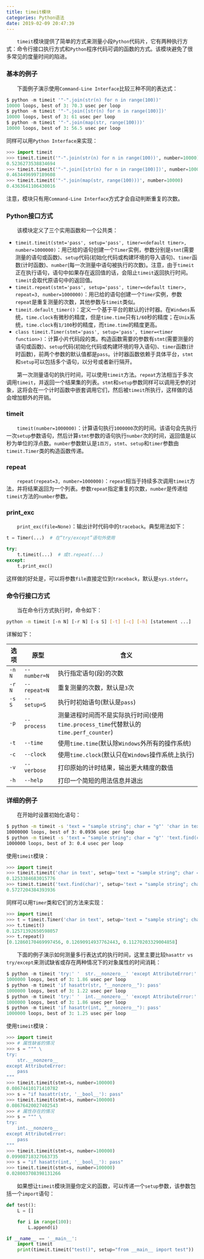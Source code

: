 ```yaml
---
title: timeit模块
categories: Python语法
date: 2019-02-09 20:47:39
---
```

&emsp;&emsp;`timeit`模块提供了简单的方式来测量小段`Python`代码片，它有两种执行方式：命令行接口执行方式和`Python`程序代码可调的函数的方式。该模块避免了很多常见的度量时间的陷进。<!--more-->

### 基本的例子

&emsp;&emsp;下面例子演示使用`Command-Line Interface`比较三种不同的表达式：

``` python
$ python -m timeit '"-".join(str(n) for n in range(100))'
10000 loops, best of 3: 70.3 usec per loop
$ python -m timeit '"-".join([str(n) for n in range(100)])'
10000 loops, best of 3: 61 usec per loop
$ python -m timeit '"-".join(map(str, range(100)))'
10000 loops, best of 3: 56.5 usec per loop
```

同样可以用`Python Interface`来实现：

``` python
>>> import timeit
>>> timeit.timeit('"-".join(str(n) for n in range(100))', number=10000)
0.5236273538834694
>>> timeit.timeit('"-".join([str(n) for n in range(100)])', number=10000)
0.4634496997189608
>>> timeit.timeit('"-".join(map(str, range(100)))', number=10000)
0.4363641106430016
```

注意，模块只有用`Command-Line Interface`方式才会自动判断重复的次数。

### Python接口方式

&emsp;&emsp;该模块定义了三个实用函数和一个公共类：

- `timeit.timeit(stmt='pass', setup='pass', timer=<default timer>, number=1000000)`：用已给的语句创建一个`Timer`实例，参数分别是`stmt`(需要测量的语句或函数)、`setup`代码(初始化代码或构建环境的导入语句)、`timer`函数(计时函数)、`number`(每一次测量中语句被执行的次数)。注意，由于`timeit`正在执行语句，语句中如果存在返回值的话，会阻止`timeit`返回执行时间。`timeit`会取代原语句中的返回值。
- `timeit.repeat(stmt='pass', setup='pass', timer=<default timer>, repeat=3, number=1000000)`：用已给的语句创建一个`Timer`实例，参数`repeat`是重复测量的次数，其他参数与`timeit`类似。
- `timeit.default_timer()`：定义一个基于平台的默认的计时器。在`Windwos`系统，`time.clock`有微秒的精度，但是`time.time`只有`1/60`秒的精度；在`Unix`系统，`time.clock`有`1/100`秒的精度，而`time.time`的精度更高。
- `class timeit.Timer(stmt='pass', setup='pass', timer=<timer function>)`：计算小片代码段的类。构造函数需要的参数有`stmt`(需要测量的语句或函数)、`setup`代码(初始化代码或构建环境的导入语句)、`timer`函数(计时函数)，前两个参数的默认值都是`pass`。计时器函数依赖于具体平台，`stmt`和`setup`可以包括多个语句，以分号或者新行隔开。

&emsp;&emsp;第一次测量语句的执行时间，可以使用`timeit`方法。`repeat`方法相当于多次调用`timeit`，并返回一个结果集的列表。`stmt`和`setup`参数同样可以调用无参的对象，这将会在一个计时函数中嵌套调用它们，然后被`timeit`所执行，这样做的话会增加额外的开销。

### timeit

&emsp;&emsp;`timeit(number=1000000)`：计算语句执行`1000000`次的时间。该语句会先执行一次`setup`参数语句，然后计算`stmt`参数的语句执行`number`次的时间，返回值是以秒为单位的浮点数。`number`参数默认是`1百万`，`stmt`、`setup`和`timer`参数由`timeit.Timer`类的构造函数传递。

### repeat

&emsp;&emsp;`repeat(repeat=3, number=1000000)`：`repeat`相当于持续多次调用`timeit`方法，并将结果返回为一个列表。参数`repeat`指定重复的次数，`number`是传递给`timeit`方法的`number`参数。

### print_exc

&emsp;&emsp;`print_exc(file=None)`：输出计时代码中的`traceback`。典型用法如下：

``` python
t = Timer(...)  # 在“try/except”语句外使用

try:
    t.timeit(...)  # 或t.repeat(...)
except:
    t.print_exc()
```

这样做的好处是，可以将参数`file`直接定位到`traceback`，默认是`sys.stderr`。

### 命令行接口方式

&emsp;&emsp;当在命令行方式执行时，命令如下：

``` bash
python -m timeit [-n N] [-r N] [-s S] [-t] [-c] [-h] [statement ...]
```

详解如下：

选项   | 原型          | 含义
-------|--------------|-----
`-n N` | `--number=N` | 执行指定语句(段)的次数
`-r N` | `--repeat=N` | 重复测量的次数，默认是`3`次
`-s S` | `--setup=S`  | 执行时初始语句(默认是`pass`)
`-p`   | `--process`  | 测量进程时间而不是实际执行时间(使用`time.process_time`代替默认的`time.perf_counter`)
`-t`   | `--time`     | 使用`time.time`(默认除`Windows`外所有的操作系统)
`-c`   | `--clock`    | 使用`time.clock`(默认只在`Windows`操作系统上执行)
`-v`   | `--verbose`  | 打印原始的计时结果，输出更大精度的数值
`-h`   | `--help`     | 打印一个简短的用法信息并退出

### 详细的例子

&emsp;&emsp;在开始时设置初始化语句：

``` bash
$ python -m timeit -s 'text = "sample string"; char = "g"' 'char in text'
10000000 loops, best of 3: 0.0936 usec per loop
$ python -m timeit -s 'text = "sample string"; char = "g"' 'text.find(char)'
1000000 loops, best of 3: 0.4 usec per loop
```

使用`timeit`模块：

``` python
>>> import timeit
>>> timeit.timeit('char in text', setup='text = "sample string"; char = "g"')
0.1253384683015776
>>> timeit.timeit('text.find(char)', setup='text = "sample string"; char = "g"')
0.5727204384393936
```

同样可以用`Timer`类和它们的方法来实现：

``` python
>>> import timeit
>>> t = timeit.Timer('char in text', setup='text = "sample string"; char = "g"')
>>> t.timeit()
0.12571392650598057
>>> t.repeat()
[0.12860170469997456, 0.12690914937762443, 0.11270203329004858]
```

&emsp;&emsp;下面的例子演示如何测量多行表达式的执行时间，这里主要比较`hasattr vs try/except`来测试缺省或存在两种情况下的对象属性的时间消耗：

``` python
$ python -m timeit 'try:' '  str.__nonzero__' 'except AttributeError:' '  pass'
1000000 loops, best of 3: 1.86 usec per loop
$ python -m timeit 'if hasattr(str, "__nonzero__"): pass'
1000000 loops, best of 3: 1.22 usec per loop
$ python -m timeit 'try:' '  int.__nonzero__' 'except AttributeError:' '  pass'
1000000 loops, best of 3: 1.86 usec per loop
$ python -m timeit 'if hasattr(int, "__nonzero__"): pass'
1000000 loops, best of 3: 1.25 usec per loop
```

使用`timeit`模块：

``` python
>>> import timeit
>>> # 属性缺省的情况
>>> s = """ \
try:
    str.__nonzero__
except AttributeError:
    pass
"""
>>> timeit.timeit(stmt=s, number=100000)
0.08674410171410782
>>> s = "if hasattr(str, '__bool__'): pass"
>>> timeit.timeit(stmt=s, number=100000)
0.08676420027402543
>>> # 属性存在的情况
>>> s = """ \
try:
    int.__nonzero__
except AttributeError:
    pass
"""
>>> timeit.timeit(stmt=s, number=100000)
0.09908718327663735
>>> s = "if hasattr(int, '__bool__'): pass"
>>> timeit.timeit(stmt=s, number=100000)
0.028003708398131266
```

&emsp;&emsp;如果想让`timeit`模块测量你定义的函数，可以传递一个`setup`参数，该参数包括一个`import`语句：

``` python
def test():
    L = []

    for i in range(100):
        L.append(i)

if __name__ == '__main__':
    import timeit
    print(timeit.timeit("test()", setup="from __main__ import test"))
```